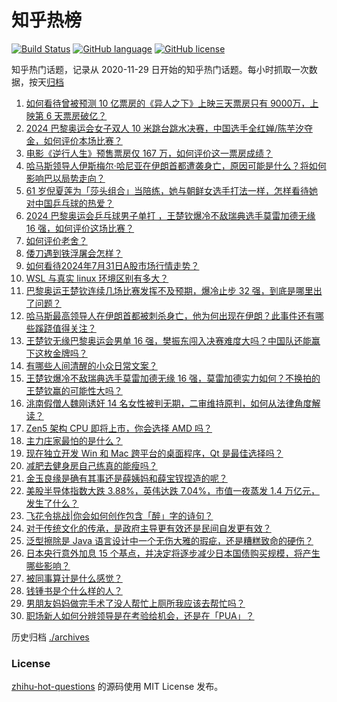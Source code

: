 # 知乎热榜
[![Build Status](https://github.com/ToWeLong/zhihu-hot-questions/workflows/CI/badge.svg)](https://github.com/ToWeLong/zhihu-hot-questions/actions)
[![GitHub language](https://img.shields.io/badge/language-golang-orange.svg)](https://golang.org/)
[![GitHub license](https://img.shields.io/github/license/ToWeLong/zhihu-hot-questions)](https://github.com/ToWeLong/zhihu-hot-questions/blob/main/LICENSE)

知乎热门话题，记录从 2020-11-29 日开始的知乎热门话题。每小时抓取一次数据，按天[归档](./archives)

<!-- BEGIN -->

1. [如何看待曾被预测 10 亿票房的《异人之下》上映三天票房只有 9000万，上映第 6 天票房破亿？](https://www.zhihu.com/question/662961559)
1. [2024 巴黎奥运会女子双人 10 米跳台跳水决赛，中国选手全红婵/陈芋汐夺金，如何评价本场比赛？](https://www.zhihu.com/question/662911247)
1. [电影《逆行人生》预售票房仅 167 万，如何评价这一票房成绩？](https://www.zhihu.com/question/662866220)
1. [哈马斯领导人伊斯梅尔·哈尼亚在伊朗首都遭袭身亡，原因可能是什么？将如何影响巴以局势走向？](https://www.zhihu.com/question/663066016)
1. [61 岁倪夏莲为「莎头组合」当陪练，她与朝鲜女选手打法一样，怎样看待她对中国乒乓球的热爱？](https://www.zhihu.com/question/663016413)
1. [2024 巴黎奥运会乒乓球男子单打 ，王楚钦爆冷不敌瑞典选手莫雷加德无缘 16 强，如何评价这场比赛？](https://www.zhihu.com/question/663083499)
1. [如何评价老舍？](https://www.zhihu.com/question/27513966)
1. [倭刀遇到铁浮屠会怎样？](https://www.zhihu.com/question/404395340)
1. [如何看待2024年7月31日A股市场行情走势？](https://www.zhihu.com/question/662983946)
1. [WSL 与真实 linux 环境区别有多大？](https://www.zhihu.com/question/637060507)
1. [巴黎奥运王楚钦连续几场比赛发挥不及预期，爆冷止步 32 强，到底是哪里出了问题？](https://www.zhihu.com/question/663090253)
1. [哈马斯最高领导人在伊朗首都被刺杀身亡，他为何出现在伊朗？此事件还有哪些蹊跷值得关注？](https://www.zhihu.com/question/663076017)
1. [王楚钦无缘巴黎奥运会男单 16 强，樊振东闯入决赛难度大吗？中国队还能赢下这枚金牌吗？](https://www.zhihu.com/question/663090937)
1. [有哪些人间清醒的小众日常文案？](https://www.zhihu.com/question/663021162)
1. [王楚钦爆冷不敌瑞典选手莫雷加德无缘 16 强，莫雷加德实力如何？不换拍的王楚钦赢的可能性大吗？](https://www.zhihu.com/question/663090796)
1. [洮南假僧人魏刚诱奸 14 名女性被判无期，二审维持原判，如何从法律角度解读？](https://www.zhihu.com/question/662924659)
1. [Zen5 架构 CPU 即将上市，你会选择 AMD 吗？](https://www.zhihu.com/question/662391873)
1. [主力庄家最怕的是什么？](https://www.zhihu.com/question/662305486)
1. [现在独立开发 Win 和 Mac 跨平台的桌面程序，Qt 是最佳选择吗？](https://www.zhihu.com/question/660446255)
1. [减肥去健身房自己练真的能瘦吗？](https://www.zhihu.com/question/660657553)
1. [金玉良缘是确有其事还是薛姨妈和薛宝钗捏造的呢？](https://www.zhihu.com/question/638507692)
1. [美股半导体指数大跌 3.88%，英伟达跌 7.04%，市值一夜蒸发 1.4 万亿元，发生了什么？](https://www.zhihu.com/question/663059771)
1. [飞花令挑战|你会如何创作包含「醉」字的诗句？](https://www.zhihu.com/question/662466897)
1. [对于传统文化的传承，是政府主导更有效还是民间自发更有效？](https://www.zhihu.com/question/662635100)
1. [泛型擦除是 Java 语言设计中一个无伤大雅的瑕疵，还是糟糕致命的硬伤？](https://www.zhihu.com/question/660661029)
1. [日本央行意外加息 15 个基点，并决定将逐步减少日本国债购买规模，将产生哪些影响？](https://www.zhihu.com/question/663073304)
1. [被同事算计是什么感觉？](https://www.zhihu.com/question/659725949)
1. [钱锺书是个什么样的人？](https://www.zhihu.com/question/20674914)
1. [男朋友妈妈做完手术了没人帮忙上厕所我应该去帮忙吗？](https://www.zhihu.com/question/662934227)
1. [职场新人如何分辨领导是在考验给机会，还是在「PUA」？](https://www.zhihu.com/question/662639656)

<!-- END -->

历史归档 [./archives](./archives)


### License
[zhihu-hot-questions](https://github.com/towelong/zhihu-hot-questions) 的源码使用 MIT License 发布。